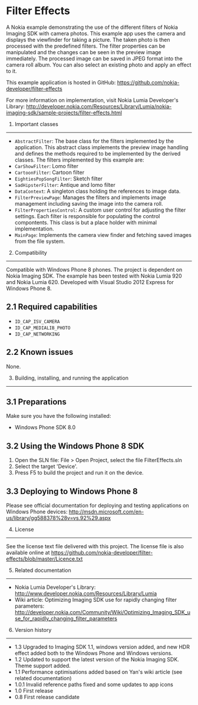 Filter Effects
==============

A Nokia example demonstrating the use of the different filters of Nokia Imaging
SDK with camera photos. This example app uses the camera and displays the
viewfinder for taking a picture. The taken photo is then processed with the
predefined filters. The filter properties can be manipulated and the changes can
be seen in the preview image immediately. The processed image can be saved in
JPEG format into the camera roll album. You can also select an existing photo
and apply an effect to it. 

This example application is hosted in GitHub:
https://github.com/nokia-developer/filter-effects

For more information on implementation, visit Nokia Lumia
Developer's Library:
http://developer.nokia.com/Resources/Library/Lumia/nokia-imaging-sdk/sample-projects/filter-effects.html


1. Important classes
-------------------------------------------------------------------------------

* `AbstractFilter`: The base class for the filters implemented by the
application. This abstract class implements the preview image handling and
defines the methods required to be implemented by the derived classes. The
filters implemented by this example are:
 * `CarShowFilter`: Lomo filter
 * `CartoonFilter`: Cartoon filter
 * `EightiesPopSongFilter`: Sketch filter
 * `SadHipsterFilter`: Antique and lomo filter
* `DataContext`: A singleton class holding the references to image data.
* `FilterPreviewPage`: Manages the filters and implements image management
including saving the image into the camera roll.
* `FilterPropertiesControl`: A custom user control for adjusting the filter
settings. Each filter is responsible for populating the control compontents.
This class is but a place holder with minimal implementation.
* `MainPage`: Implements the camera view finder and fetching saved images from
the file system.


2. Compatibility
-------------------------------------------------------------------------------

Compatible with Windows Phone 8 phones. The project is dependent on Nokia
Imaging SDK. The example has been tested with Nokia Lumia 920 and Nokia Lumia
620. Developed with Visual Studio 2012 Express for Windows Phone 8.

2.1 Required capabilities
-------------------------

* `ID_CAP_ISV_CAMERA`
* `ID_CAP_MEDIALIB_PHOTO`
* `ID_CAP_NETWORKING`

2.2 Known issues
----------------

None.


3. Building, installing, and running the application
-------------------------------------------------------------------------------

3.1 Preparations
----------------

Make sure you have the following installed:
* Windows Phone SDK 8.0

3.2 Using the Windows Phone 8 SDK
---------------------------------

1. Open the SLN file:
   File > Open Project, select the file FilterEffects.sln
2. Select the target 'Device'.
3. Press F5 to build the project and run it on the device.

3.3 Deploying to Windows Phone 8
--------------------------------

Please see official documentation for deploying and testing applications on
Windows Phone devices:
http://msdn.microsoft.com/en-us/library/gg588378%28v=vs.92%29.aspx


4. License
-------------------------------------------------------------------------------

See the license text file delivered with this project. The license file is also
available online at
https://github.com/nokia-developer/filter-effects/blob/master/Licence.txt


5. Related documentation
-------------------------------------------------------------------------------

* Nokia Lumia Developer's Library:
  http://www.developer.nokia.com/Resources/Library/Lumia
* Wiki article: Optimizing Imaging SDK use for rapidly changing filter
  parameters:
  http://developer.nokia.com/Community/Wiki/Optimizing_Imaging_SDK_use_for_rapidly_changing_filter_parameters


6. Version history
-------------------------------------------------------------------------------

* 1.3 Upgraded to Imaging SDK 1.1, windows version added, and new HDR effect added both to the Windows Phone and Windows versions.
* 1.2 Updated to support the latest version of the Nokia Imaging SDK. Theme
      support added.
* 1.1 Performance optimisations added based on Yan's wiki article (see related
      documentation)
* 1.0.1 Invalid reference paths fixed and some updates to app icons
* 1.0 First release
* 0.8 First release candidate
